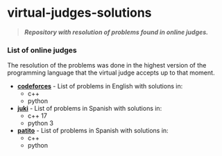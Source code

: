 # virtual-judges-solutions

> ___Repository with resolution of problems found in online judges.___
 
### List of online judges
The resolution of the problems was done in the highest version of the programming language that the virtual judge accepts up to that moment.

- **[codeforces](https://codeforces.com/problemset)** - List of problems in English with solutions in:
  + c++
  + python
- **[juki](https://judge.juki.app/es/problems)** - List of problems in Spanish with solutions in:
  + c++ 17
  + python 3
- **[patito](https://jv.umsa.bo/problemset.php)** - List of problems in Spanish with solutions in:
  + c++
  + python
